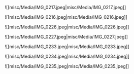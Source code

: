 
![[misc/Media/IMG_0217.jpeg|misc/Media/IMG_0217.jpeg]]

![[misc/Media/IMG_0216.jpeg|misc/Media/IMG_0216.jpeg]]

![[misc/Media/IMG_0226.jpeg|misc/Media/IMG_0226.jpeg]]

![[misc/Media/IMG_0227.jpeg|misc/Media/IMG_0227.jpeg]]

![[misc/Media/IMG_0233.jpeg|misc/Media/IMG_0233.jpeg]]

![[misc/Media/IMG_0234.jpeg|misc/Media/IMG_0234.jpeg]]

![[misc/Media/IMG_0235.jpeg|misc/Media/IMG_0235.jpeg]]